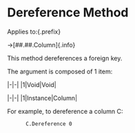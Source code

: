 # Dereference Method

Applies to:{.prefix}

→[##.##.Column]{.info}

This method dereferences a foreign key.

The argument is composed of 1 item:

|-|-|
|1|Void|Void|

|-|-|
|1|Instance|Column|

For example, to dereference a column C:

~~~
      C.Dereference 0
~~~

